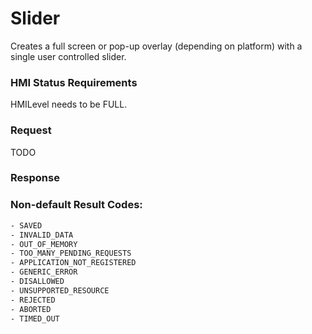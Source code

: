 # Slider 

Creates a full screen or pop-up overlay (depending on platform) with a single user controlled slider.

### HMI Status Requirements

HMILevel needs to be FULL.

### Request
TODO




### Response

### Non-default Result Codes:
```xml
- SAVED
- INVALID_DATA
- OUT_OF_MEMORY
- TOO_MANY_PENDING_REQUESTS
- APPLICATION_NOT_REGISTERED
- GENERIC_ERROR
- DISALLOWED
- UNSUPPORTED_RESOURCE
- REJECTED
- ABORTED
- TIMED_OUT
```
